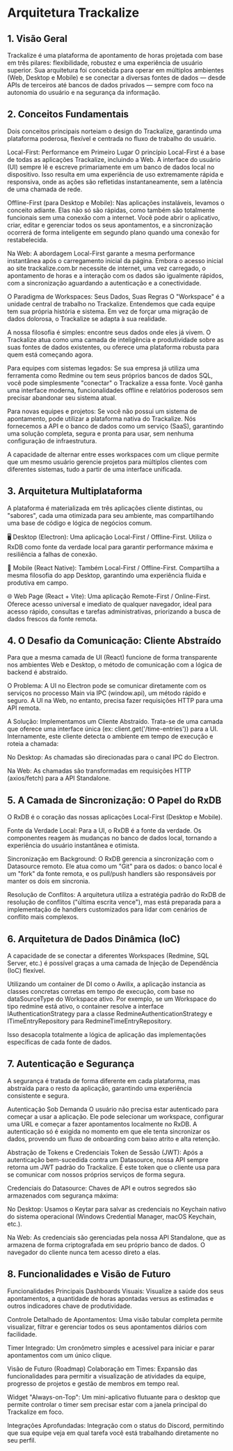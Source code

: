 # Arquitetura Trackalize

## 1. Visão Geral
Trackalize é uma plataforma de apontamento de horas projetada com base em três pilares: flexibilidade, robustez e uma experiência de usuário superior. Sua arquitetura foi concebida para operar em múltiplos ambientes (Web, Desktop e Mobile) e se conectar a diversas fontes de dados — desde APIs de terceiros até bancos de dados privados — sempre com foco na autonomia do usuário e na segurança da informação.

## 2. Conceitos Fundamentais
Dois conceitos principais norteiam o design do Trackalize, garantindo uma plataforma poderosa, flexível e centrada no fluxo de trabalho do usuário.

Local-First: Performance em Primeiro Lugar
O princípio Local-First é a base de todas as aplicações Trackalize, incluindo a Web. A interface do usuário (UI) sempre lê e escreve primariamente em um banco de dados local no dispositivo. Isso resulta em uma experiência de uso extremamente rápida e responsiva, onde as ações são refletidas instantaneamente, sem a latência de uma chamada de rede.

Offline-First (para Desktop e Mobile): Nas aplicações instaláveis, levamos o conceito adiante. Elas não só são rápidas, como também são totalmente funcionais sem uma conexão com a internet. Você pode abrir o aplicativo, criar, editar e gerenciar todos os seus apontamentos, e a sincronização ocorrerá de forma inteligente em segundo plano quando uma conexão for restabelecida.

Na Web: A abordagem Local-First garante a mesma performance instantânea após o carregamento inicial da página. Embora o acesso inicial ao site trackalize.com.br necessite de internet, uma vez carregado, o apontamento de horas e a interação com os dados são igualmente rápidos, com a sincronização aguardando a autenticação e a conectividade.

O Paradigma de Workspaces: Seus Dados, Suas Regras
O "Workspace" é a unidade central de trabalho no Trackalize. Entendemos que cada equipe tem sua própria história e sistema. Em vez de forçar uma migração de dados dolorosa, o Trackalize se adapta à sua realidade.

A nossa filosofia é simples: encontre seus dados onde eles já vivem. O Trackalize atua como uma camada de inteligência e produtividade sobre as suas fontes de dados existentes, ou oferece uma plataforma robusta para quem está começando agora.

Para equipes com sistemas legados: Se sua empresa já utiliza uma ferramenta como Redmine ou tem seus próprios bancos de dados SQL, você pode simplesmente "conectar" o Trackalize a essa fonte. Você ganha uma interface moderna, funcionalidades offline e relatórios poderosos sem precisar abandonar seu sistema atual.

Para novas equipes e projetos: Se você não possui um sistema de apontamento, pode utilizar a plataforma nativa do Trackalize. Nós fornecemos a API e o banco de dados como um serviço (SaaS), garantindo uma solução completa, segura e pronta para usar, sem nenhuma configuração de infraestrutura.

A capacidade de alternar entre esses workspaces com um clique permite que um mesmo usuário gerencie projetos para múltiplos clientes com diferentes sistemas, tudo a partir de uma interface unificada.
## 3. Arquitetura Multiplataforma
A plataforma é materializada em três aplicações cliente distintas, ou "sabores", cada uma otimizada para seu ambiente, mas compartilhando uma base de código e lógica de negócios comum.

🖥️ Desktop (Electron): Uma aplicação Local-First / Offline-First. Utiliza o RxDB como fonte da verdade local para garantir performance máxima e resiliência a falhas de conexão.

📱 Mobile (React Native): Também Local-First / Offline-First. Compartilha a mesma filosofia do app Desktop, garantindo uma experiência fluida e produtiva em campo.

🌐 Web Page (React + Vite): Uma aplicação Remote-First / Online-First. Oferece acesso universal e imediato de qualquer navegador, ideal para acesso rápido, consultas e tarefas administrativas, priorizando a busca de dados frescos da fonte remota.

## 4. O Desafio da Comunicação: Cliente Abstraído
Para que a mesma camada de UI (React) funcione de forma transparente nos ambientes Web e Desktop, o método de comunicação com a lógica de backend é abstraído.

O Problema: A UI no Electron pode se comunicar diretamente com os serviços no processo Main via IPC (window.api), um método rápido e seguro. A UI na Web, no entanto, precisa fazer requisições HTTP para uma API remota.

A Solução: Implementamos um Cliente Abstraído. Trata-se de uma camada que oferece uma interface única (ex: client.get('/time-entries')) para a UI. Internamente, este cliente detecta o ambiente em tempo de execução e roteia a chamada:

No Desktop: As chamadas são direcionadas para o canal IPC do Electron.

Na Web: As chamadas são transformadas em requisições HTTP (axios/fetch) para a API Standalone.

## 5. A Camada de Sincronização: O Papel do RxDB
O RxDB é o coração das nossas aplicações Local-First (Desktop e Mobile).

Fonte da Verdade Local: Para a UI, o RxDB é a fonte da verdade. Os componentes reagem às mudanças no banco de dados local, tornando a experiência do usuário instantânea e otimista.

Sincronização em Background: O RxDB gerencia a sincronização com o Datasource remoto. Ele atua como um "Git" para os dados: o banco local é um "fork" da fonte remota, e os pull/push handlers são responsáveis por manter os dois em sincronia.

Resolução de Conflitos: A arquitetura utiliza a estratégia padrão do RxDB de resolução de conflitos ("última escrita vence"), mas está preparada para a implementação de handlers customizados para lidar com cenários de conflito mais complexos.

## 6. Arquitetura de Dados Dinâmica (IoC)
A capacidade de se conectar a diferentes Workspaces (Redmine, SQL Server, etc.) é possível graças a uma camada de Injeção de Dependência (IoC) flexível.

Utilizando um container de DI como o Awilix, a aplicação instancia as classes concretas corretas em tempo de execução, com base no dataSourceType do Workspace ativo. Por exemplo, se um Workspace do tipo redmine está ativo, o container resolve a interface IAuthenticationStrategy para a classe RedmineAuthenticationStrategy e ITimeEntryRepository para RedmineTimeEntryRepository.

Isso desacopla totalmente a lógica de aplicação das implementações específicas de cada fonte de dados.

## 7. Autenticação e Segurança
A segurança é tratada de forma diferente em cada plataforma, mas abstraída para o resto da aplicação, garantindo uma experiência consistente e segura.

Autenticação Sob Demanda
O usuário não precisa estar autenticado para começar a usar a aplicação. Ele pode selecionar um workspace, configurar uma URL e começar a fazer apontamentos localmente no RxDB. A autenticação só é exigida no momento em que ele tenta sincronizar os dados, provendo um fluxo de onboarding com baixo atrito e alta retenção.

Abstração de Tokens e Credenciais
Token de Sessão (JWT): Após a autenticação bem-sucedida contra um Datasource, nossa API sempre retorna um JWT padrão do Trackalize. É este token que o cliente usa para se comunicar com nossos próprios serviços de forma segura.

Credenciais do Datasource: Chaves de API e outros segredos são armazenados com segurança máxima:

No Desktop: Usamos o Keytar para salvar as credenciais no Keychain nativo do sistema operacional (Windows Credential Manager, macOS Keychain, etc.).

Na Web: As credenciais são gerenciadas pela nossa API Standalone, que as armazena de forma criptografada em seu próprio banco de dados. O navegador do cliente nunca tem acesso direto a elas.

## 8. Funcionalidades e Visão de Futuro
Funcionalidades Principais
Dashboards Visuais: Visualize a saúde dos seus apontamentos, a quantidade de horas apontadas versus as estimadas e outros indicadores chave de produtividade.

Controle Detalhado de Apontamentos: Uma visão tabular completa permite visualizar, filtrar e gerenciar todos os seus apontamentos diários com facilidade.

Timer Integrado: Um cronômetro simples e acessível para iniciar e parar apontamentos com um único clique.

Visão de Futuro (Roadmap)
Colaboração em Times: Expansão das funcionalidades para permitir a visualização de atividades da equipe, progresso de projetos e gestão de membros em tempo real.

Widget "Always-on-Top": Um mini-aplicativo flutuante para o desktop que permite controlar o timer sem precisar estar com a janela principal do Trackalize em foco.

Integrações Aprofundadas: Integração com o status do Discord, permitindo que sua equipe veja em qual tarefa você está trabalhando diretamente no seu perfil.
